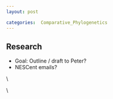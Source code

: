 ```yaml
---
layout: post

categories:  Comparative_Phylogenetics
---
```






 





Research
--------

-   Goal: Outline / draft to Peter?
-   NESCent emails?

\

\

